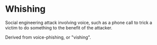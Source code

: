 # Whishing

Social engineering attack involving voice, such as a phone call to trick a victim to do something to the benefit of the attacker.

Derived from voice-phishing, or "vishing".
